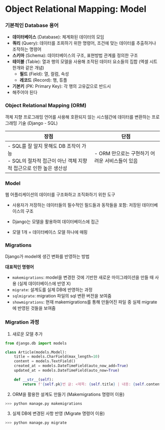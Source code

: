 # Object Relational Mapping: Model

### 기본적인 Database 용어

- **데이터베이스** (Database): 체계화된 데이터의 모임
- **쿼리** (Query): 데이터를 조회하기 위한 명령어, 조건에 맞는 데이터를 추출하거나 조작하는 명령어
- **스키마** (Schema): 데이터베이스의 구조, 표현방법 관계를 정의한 구조
- **테이블** (Table): 열과 행의 모델을 사용해 조작된 데이터 요소들의 집합 (엑셀 시트 한개와 같은 개념)
  - **필드** (Field): 열, 컬럼, 속성
  - **레코드** (Record): 행, 튜플
- **기본키** (PK: Primary Key): 각 행의 고유값으로 반드시
- 해주어야 된다



### Object Relational Mapping (ORM)

객체 지향 프로그래밍 언어를 사용해 호환되지 않는 시스템간에 데이터를 변환하는 프로그래밍 기술 (Django - SQL)

| 장점                                                         | 단점                                           |
| ------------------------------------------------------------ | ---------------------------------------------- |
| - SQL를 잘 알지 못해도 DB 조작이 가능<br />- SQL의 절차적 접근이 아닌 객체 지향적 접근으로 인한 높은 생산성 | - ORM 만으로는 구현하기 어려운 서비스들이 있음 |



### Model

웹 어플리케이션의 데이터를 구조화하고 조직화하기 위한 도구

- 사용자가 저장하는 데이터들의 필수적인 필드들과 동작들을 포함: 저장된 데이터베이스의 구조

- Django는 모델을 활용하여 데이터베이스에 접근
- 모델 1개 = 데이터베이스 모델 하나에 매핑



### Migrations

Django가 model에 생긴 변화를 반영하는 방법

**대표적인 명령어**

- `makemigrations`: model을 변경한 것에 기반한 새로운 마이그레이션을 만들 때 사용 (실제 데이터베이스에 반영 X)
- `migrate`: 설계도를 실제 DB에 반영하는 과정
- `sqlmigrate`: migration 파일의 sql 변환 버전을 보여줌
- `showmigrations`: 현재 makemigrations를 통해 만들어진 파일 중 실제 migrate에 반영된 것들을 보여줌



### Migration 과정

1. 새로운 모델 추가

```python
from django.db import models

class Article(models.Model):
    title = models.CharField(max_length=10)
    content = models.TextField()
    created_at = models.DateTimeField(auto_now_add=True)
    updated_at = models.DateTimeField(auto_now=True)
    
    def __str__(self):
        return f'{self.pk}번 글: <제목: {self.title} | 내용: {self.content}>'
```



2. ORM을 활용한 설계도 만들기 (Makemigrations 명령어 이용)

```bash
>>> python manage.py makemigrations
```



3. 실제 DB에 변경된 사항 반영 (Migrate 명령어 이용)

```bash
>>> python manage.py migrate
```


